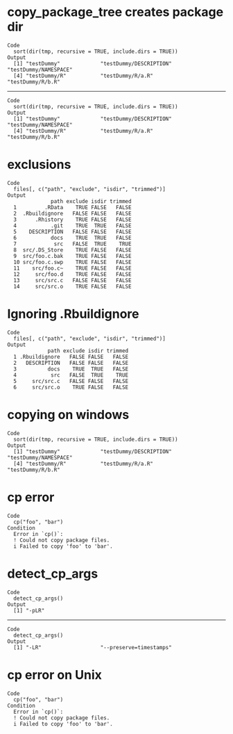 # copy_package_tree creates package dir

    Code
      sort(dir(tmp, recursive = TRUE, include.dirs = TRUE))
    Output
      [1] "testDummy"             "testDummy/DESCRIPTION" "testDummy/NAMESPACE"  
      [4] "testDummy/R"           "testDummy/R/a.R"       "testDummy/R/b.R"      

---

    Code
      sort(dir(tmp, recursive = TRUE, include.dirs = TRUE))
    Output
      [1] "testDummy"             "testDummy/DESCRIPTION" "testDummy/NAMESPACE"  
      [4] "testDummy/R"           "testDummy/R/a.R"       "testDummy/R/b.R"      

# exclusions

    Code
      files[, c("path", "exclude", "isdir", "trimmed")]
    Output
                  path exclude isdir trimmed
      1         .RData    TRUE FALSE   FALSE
      2  .Rbuildignore   FALSE FALSE   FALSE
      3      .Rhistory    TRUE FALSE   FALSE
      4           .git    TRUE  TRUE   FALSE
      5    DESCRIPTION   FALSE FALSE   FALSE
      6           docs    TRUE  TRUE   FALSE
      7            src   FALSE  TRUE    TRUE
      8  src/.DS_Store    TRUE FALSE   FALSE
      9  src/foo.c.bak    TRUE FALSE   FALSE
      10 src/foo.c.swp    TRUE FALSE   FALSE
      11    src/foo.c~    TRUE FALSE   FALSE
      12     src/foo.d    TRUE FALSE   FALSE
      13     src/src.c   FALSE FALSE   FALSE
      14     src/src.o    TRUE FALSE   FALSE

# Ignoring .Rbuildignore

    Code
      files[, c("path", "exclude", "isdir", "trimmed")]
    Output
                 path exclude isdir trimmed
      1 .Rbuildignore   FALSE FALSE   FALSE
      2   DESCRIPTION   FALSE FALSE   FALSE
      3          docs    TRUE  TRUE   FALSE
      4           src   FALSE  TRUE    TRUE
      5     src/src.c   FALSE FALSE   FALSE
      6     src/src.o    TRUE FALSE   FALSE

# copying on windows

    Code
      sort(dir(tmp, recursive = TRUE, include.dirs = TRUE))
    Output
      [1] "testDummy"             "testDummy/DESCRIPTION" "testDummy/NAMESPACE"  
      [4] "testDummy/R"           "testDummy/R/a.R"       "testDummy/R/b.R"      

# cp error

    Code
      cp("foo", "bar")
    Condition
      Error in `cp()`:
      ! Could not copy package files.
      i Failed to copy 'foo' to 'bar'.

# detect_cp_args

    Code
      detect_cp_args()
    Output
      [1] "-pLR"

---

    Code
      detect_cp_args()
    Output
      [1] "-LR"                   "--preserve=timestamps"

# cp error on Unix

    Code
      cp("foo", "bar")
    Condition
      Error in `cp()`:
      ! Could not copy package files.
      i Failed to copy 'foo' to 'bar'.

